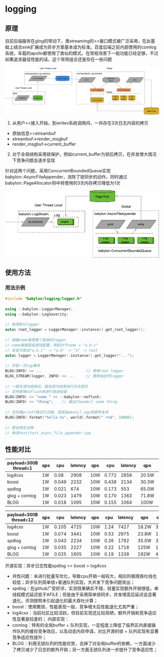 # logging

## 原理

目前后端服务在glog的带动下，类streaming的<<接口模式被广泛采用，在此基础上结合sink扩展成为异步方案基本成为标准。百度后端之前内部使用的comlog系统，车载的apollo都使用了类似的模式。在常规场景下一般功能已经足够，不过如果追求最佳性能的话，这个常用组合还是存在一些问题

![](images/afile.png)

1. 从用户<<接入开始，到writev系统调用间，一共存在3次日志内容的拷贝

- 原始信息>>streambuf
- streambuf->render_msgbuf
- render_msgbuf->current_buffer

2. 对于全局结构采用锁保护，例如current_buffer为锁后拷贝，在并发增大情况下竞争问题会逐步显现

针对这两个问题，采用ConcurrentBoundedQueue实现babylon::AsyncFileAppender，消除了锁同步的动作，同时通过babylon::PageAllocator将中转使用的3次内存拷贝降低为1次

![](images/bfile.png)

## 使用方法

### 用法示例

```c++
#include "babylon/logging/logger.h"

using ::babylon::LoggerManager;
using ::babylon::LogSeverity;

// 取得默认logger
auto& root_logger = LoggerManager::instance().get_root_logger();

// 根据name取得某个层级的logger
// name根据层级查找配置，例如对于name = "a.b.c"
// 会依次尝试"a.b.c" -> "a.b" -> "a" -> root
auto& logger = LoggerManager::instance().get_logger("...");

// 开启一次log事务
BLOG(INFO) << ...                    // 使用root logger
BLOG_STREAM(logger, INFO) << ...     // 使用指定的logger

// 一般在语句结束后，就会视为结束进行日志提交
// 支持使用noflush来进行渐进组装
BLOG(INFO) << "some " << ::babylon::noflush;
BLOG(INFO) << "thing";    // 输出[header] some thing

// 支持类printf格式化功能，底层由abseil-cpp库提供支持
BLOG(INFO).format("hello %s", world).format(" +%d", 10086);

// 更说明见注释
// 单测test/test_async_file_appender.cpp
```

## 性能对比

| payload=300B thread=1 | qps | cpu   | latency | qps | cpu   | latency | qps   | cpu  | latency | qps /dev/null | cpu  | latency |
|-----------------------|-----|-------|---------|-----|-------|---------|-------|------|---------|---------------|------|---------|
| log4cxx               | 1W  | 0.08  | 2908    | 10W | 0.772 | 2858    | 20.5W | 1.56 | 3307    | 32.6W         | 1.97 | 2945    |
| boost                 | 1W  | 0.049 | 2232    | 10W | 0.438 | 2134    | 30.3W | 1.23 | 1975    | 37.7W         | 1.92 | 2690    |
| spdlog                | 1W  | 0.021 | 674     | 10W | 0.173 | 553     | 65.0W | 1.25 | 824     | 89W           | 1.67 | 883     |
| glog + comlog         | 1W  | 0.023 | 1479    | 10W | 0.170 | 1363    | 71.8W | 1.28 | 1390    | 70.8W         | 1.00 | 1387    |
| BLOG                  | 1W  | 0.018 | 1095    | 10W | 0.155 | 1064    | 100W  | 1.51 | 995     | 102W          | 1.02 | 970     |

| payload=300B thread=12 | qps | cpu   | latency | qps | cpu  | latency | qps   | cpu  | latency | qps /dev/null | cpu  | latency ns |
|------------------------|-----|-------|---------|-----|------|---------|-------|------|---------|---------------|------|------------|
| log4cxx                | 1W  | 0.105 | 4725    | 10W | 1.24 | 7427    | 18.2W | 3.08 | 20020   | 30.6W         | 4.41 | 14086      |
| boost                  | 1W  | 0.074 | 3441    | 10W | 0.53 | 2975    | 23.8W | 1.36 | 3442    | 39.1W         | 2.43 | 4231       |
| spdlog                 | 1W  | 0.043 | 2234    | 10W | 0.26 | 1782    | 35.0W | 3.24 | 7958    | 70.0W         | 1.79 | 1538       |
| glog + comlog          | 1W  | 0.035 | 2227    | 10W | 0.22 | 1718    | 125W  | 12.2 | 9426    | 139W          | 11.7 | 8655       |
| BLOG                   | 1W  | 0.025 | 1605    | 10W | 0.19 | 1338    | 192W  | 4.27 | 6347    | 942W          | 12.5 | 1279       |

开源实现：异步日志性能spdlog >> boost > log4cxx

- 共性问题：未进行批量写优化，导致cpu开销一般较大，相应的极限吞吐线也较低；异步队列简单锁+普通队列实现，大并发下竞争问题突出；
- spdlog：在github广受好评，实测效果确实不错，轻量实现额外开销很低，单线程模式延迟低于AFILE；但是由于采用简单锁同步，并发增高后延迟会显著退化，评测按照未引起退化的最大吞吐计算；
- boost：使用繁琐，性能表现一般，竞争增大后性能退化尤其严重；
- log4cxx：当前社区比较活跃，但目前实现还比较简陋，额外开销和竞争适应性显著是较差的；
内部实现：
- comlog：特有的全局buffer + 队列实现，一定程度上降低了临界区内直接操作队列的缓存竞争效应，以及动态内存申请，对比开源的锁 + 队列实现有显著竞争适应性提升；
- BLOG：利用无锁队列的性能优势，去掉了对全局buffer的依赖，一方面减少了拷贝减少了日志的额外开销；另一方面无锁队列进一步提升了竞争适应性；
